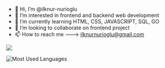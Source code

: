 - 👋 Hi, I’m @ilknur-nurioglu
- 👀 I’m interested in frontend and backend web development
- 🌱 I’m currently learning HTML, CSS, JAVASCRIPT, SQL, GO
- 💞️ I’m looking to collaborate on frontend project
- 📫 How to reach me ---> ilknurnurioglu@gmail.com

<!---
ilknur-nurioglu/ilknur-nurioglu is a ✨ special ✨ repository because its `README.md` (this file) appears on your GitHub profile.
You can click the Preview link to take a look at your changes.
--->
<img src="https://github-readme-stats.vercel.app/api?username=ilknur-nurioglu&&show_icons=true&title_color=ffffff&icon_color=bb2acf&text_color=daf7dc&bg_color=151515">

![Most Used Languages](https://raw.githubusercontent.com/ilknur-nurioglu/github-stats-transparent/output/generated/languages.svg)
